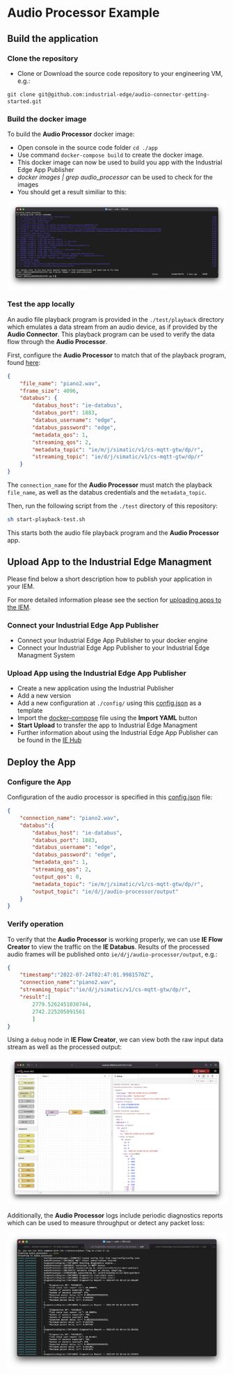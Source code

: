 # Audio Processor Example

## Build the application

### Clone the repository

- Clone or Download the source code repository to your engineering VM, e.g.:
```
git clone git@github.com:industrial-edge/audio-connector-getting-started.git
```

### Build the docker image

To build the **Audio Processor** docker image:

- Open console in the source code folder `cd ./app`
- Use command `docker-compose build` to create the docker image.
- This docker image can now be used to build you app with the Industrial Edge App Publisher
- *docker images | grep audio_processor* can be used to check for the images
- You should get a result similiar to this:

![Docker Build Result](images/docker-build.png)

### Test the app locally

An audio file playback program is provided in the `./test/playback` directory
which emulates a data stream from an audio device, as if provided by the **Audio Connector**.
This playback program can be used to verify the data flow through the **Audio Processor**.

First, configure the **Audio Processor** to match that of the playback program,
found [here](../../test/playback/config/config.json):
```json
{
    "file_name": "piano2.wav",
    "frame_size": 4096,
    "databus": {
        "databus_host": "ie-databus",
        "databus_port": 1883,
        "databus_username": "edge",
        "databus_password": "edge",
        "metadata_qos": 1,
        "streaming_qos": 2,
        "metadata_topic": "ie/m/j/simatic/v1/cs-mqtt-gtw/dp/r",
        "streaming_topic": "ie/d/j/simatic/v1/cs-mqtt-gtw/dp/r"
    }
}
```
The `connection_name` for the **Audio Processor** must match the playback `file_name`,
as well as the databus credentials and the `metadata_topic`.

Then, run the following script from the `./test` directory of this repository:
```sh
sh start-playback-test.sh
```
This starts both the audio file playback program and the **Audio Processor** app.

## Upload App to the Industrial Edge Managment

Please find below a short description how to publish your application in your IEM.

For more detailed information please see the section for [uploading apps to the IEM](https://github.com/industrial-edge/upload-app-to-iem).

### Connect your Industrial Edge App Publisher

- Connect your Industrial Edge App Publisher to your docker engine
- Connect your Industrial Edge App Publisher to your Industrial Edge Managment System

### Upload App using the Industrial Edge App Publisher

- Create a new application using the Industrial Publisher
- Add a new version
- Add a new configuration at `./config/` using this [config.json](../../app/config/config.json) as a template
- Import the [docker-compose](../../app/docker-compose.yml) file using the **Import YAML** button
- **Start Upload** to transfer the app to Industrial Edge Managment
- Further information about using the Industrial Edge App Publisher can be found in the [IE Hub](https://iehub.eu1.edge.siemens.cloud/documents/appPublisher/en/start.html)

## Deploy the App

### Configure the App

Configuration of the audio processor is specified in this [config.json](../../app/config/config.json) file:

```json
{
    "connection_name": "piano2.wav",
    "databus":{
        "databus_host": "ie-databus",
        "databus_port": 1883,
        "databus_username": "edge",
        "databus_password": "edge",
        "metadata_qos": 1,
        "streaming_qos": 2,
        "output_qos": 0,
        "metadata_topic": "ie/m/j/simatic/v1/cs-mqtt-gtw/dp/r",
        "output_topic": "ie/d/j/audio-processor/output"
    }
}
```

### Verify operation

To verify that the **Audio Processor** is working properly, we can use **IE Flow Creator** to view the traffic on the **IE Databus**.
Results of the processed audio frames will be published onto `ie/d/j/audio-processor/output`, e.g.:
```json
{
    "timestamp":"2022-07-24T02:47:01.9981570Z",
    "connection_name":"piano2.wav",
    "streaming_topic":"ie/d/j/simatic/v1/cs-mqtt-gtw/dp/r",
    "result":[
        2779.5262451030744,
        2742.225205091561
        ]
}
```

Using a `debug` node in **IE Flow Creator**, we can view both the raw input data stream as well as the processed output:

![Flow Creator Debug](images/flow-creator-data.png)

Additionally, the **Audio Processor** logs include periodic diagnostics reports which can be used to measure throughput or detect any packet loss:

![Diagnostics Logs](images/diagnostics-logs.png)
